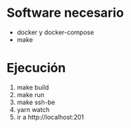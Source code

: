 # Software necesario
* docker y docker-compose
* make

# Ejecución
1) make build
2) make run
3) make ssh-be
4) yarn watch
5) ir a http://localhost:201
